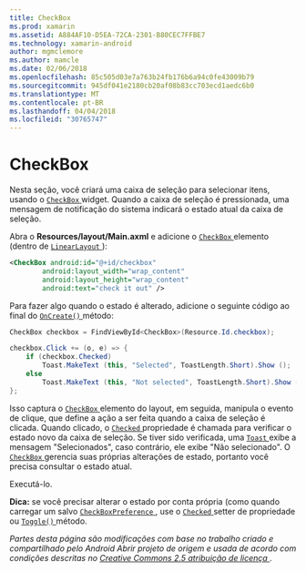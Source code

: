 ```yaml
---
title: CheckBox
ms.prod: xamarin
ms.assetid: A884AF10-D5EA-72CA-2301-B80CEC7FFBE7
ms.technology: xamarin-android
author: mgmclemore
ms.author: mamcle
ms.date: 02/06/2018
ms.openlocfilehash: 85c505d03e7a763b24fb176b6a94c0fe43009b79
ms.sourcegitcommit: 945df041e2180cb20af08b83cc703ecd1aedc6b0
ms.translationtype: MT
ms.contentlocale: pt-BR
ms.lasthandoff: 04/04/2018
ms.locfileid: "30765747"
---
```

# <a name="checkbox"></a>CheckBox

Nesta seção, você criará uma caixa de seleção para selecionar itens, usando o [ `CheckBox` ](https://developer.xamarin.com/api/type/Android.Widget.CheckBox) widget. Quando a caixa de seleção é pressionada, uma mensagem de notificação do sistema indicará o estado atual da caixa de seleção.

Abra o **Resources/layout/Main.axml** e adicione o [ `CheckBox` ](https://developer.xamarin.com/api/type/Android.Widget.CheckBox/) elemento (dentro de [ `LinearLayout` ](https://developer.xamarin.com/api/type/Android.Widget.LinearLayout)):

```xml
<CheckBox android:id="@+id/checkbox"
        android:layout_width="wrap_content"
        android:layout_height="wrap_content"
        android:text="check it out" />
```

Para fazer algo quando o estado é alterado, adicione o seguinte código ao final do [ `OnCreate()` ](https://developer.xamarin.com/api/member/Android.App.Activity.OnCreate/p/Android.OS.Bundle/Android.OS.PersistableBundle) método:

```csharp
CheckBox checkbox = FindViewById<CheckBox>(Resource.Id.checkbox);

checkbox.Click += (o, e) => {
    if (checkbox.Checked)
        Toast.MakeText (this, "Selected", ToastLength.Short).Show ();
    else
        Toast.MakeText (this, "Not selected", ToastLength.Short).Show ();
};
```

Isso captura o [ `CheckBox` ](https://developer.xamarin.com/api/type/Android.Widget.CheckBox/) elemento do layout, em seguida, manipula o evento de clique, que define a ação a ser feita quando a caixa de seleção é clicada. Quando clicado, o [ `Checked` ](https://developer.xamarin.com/api/property/Android.Widget.CompoundButton.Checked/) propriedade é chamada para verificar o estado novo da caixa de seleção. Se tiver sido verificada, uma [ `Toast` ](https://developer.xamarin.com/api/type/Android.Widget.Toast/) exibe a mensagem "Selecionados", caso contrário, ele exibe "Não selecionado". O [ `CheckBox` ](https://developer.xamarin.com/api/type/Android.Widget.CheckBox/) gerencia suas próprias alterações de estado, portanto você precisa consultar o estado atual.

Executá-lo.

**Dica:** se você precisar alterar o estado por conta própria (como quando carregar um salvo [ `CheckBoxPreference` ](https://developer.xamarin.com/api/type/Android.Preferences.CheckBoxPreference), use o [ `Checked` ](https://developer.xamarin.com/api/property/Android.Widget.CompoundButton.Checked) setter de propriedade ou [ `Toggle()` ](https://developer.xamarin.com/api/member/Android.Widget.CompoundButton.Toggle) método.

*Partes desta página são modificações com base no trabalho criado e compartilhado pelo Android Abrir projeto de origem e usada de acordo com condições descritas no*
[*Creative Commons 2.5 atribuição de licença* ](http://creativecommons.org/licenses/by/2.5/).
